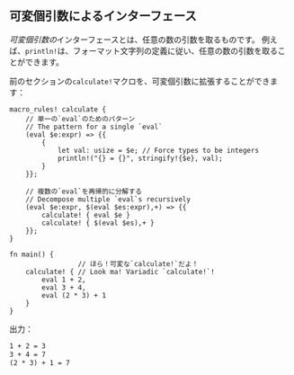 ## 可変個引数によるインターフェース

*可変個引数の*インターフェースとは、任意の数の引数を取るものです。
例えば、`println!`は、フォーマット文字列の定義に従い、任意の数の引数を取ることができます。

前のセクションの`calculate!`マクロを、可変個引数に拡張することができます：

    macro_rules! calculate {
        // 単一の`eval`のためのパターン
        // The pattern for a single `eval`
        (eval $e:expr) => {{
            {
                let val: usize = $e; // Force types to be integers
                println!("{} = {}", stringify!{$e}, val);
            }
        }};

        // 複数の`eval`を再帰的に分解する
        // Decompose multiple `eval`s recursively
        (eval $e:expr, $(eval $es:expr),+) => {{
            calculate! { eval $e }
            calculate! { $(eval $es),+ }
        }};
    }

    fn main() {
                     // ほら！可変な`calculate!`だよ！
        calculate! { // Look ma! Variadic `calculate!`!
            eval 1 + 2,
            eval 3 + 4,
            eval (2 * 3) + 1
        }
    }

出力：

``` txt
1 + 2 = 3
3 + 4 = 7
(2 * 3) + 1 = 7
```


